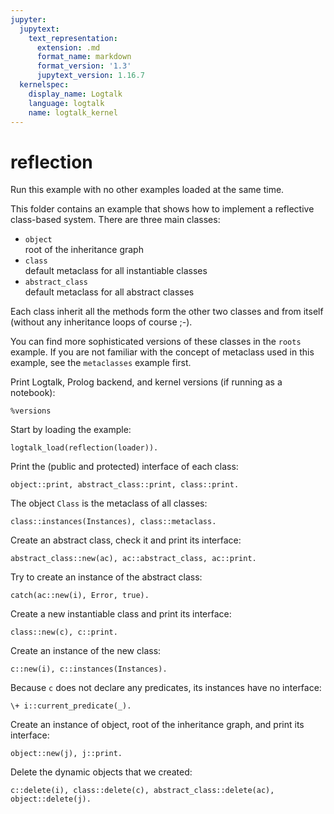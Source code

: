 ```yaml
---
jupyter:
  jupytext:
    text_representation:
      extension: .md
      format_name: markdown
      format_version: '1.3'
      jupytext_version: 1.16.7
  kernelspec:
    display_name: Logtalk
    language: logtalk
    name: logtalk_kernel
---
```


<!--
________________________________________________________________________

This file is part of Logtalk <https://logtalk.org/>  
SPDX-FileCopyrightText: 1998-2025 Paulo Moura <pmoura@logtalk.org>  
SPDX-License-Identifier: Apache-2.0

Licensed under the Apache License, Version 2.0 (the "License");
you may not use this file except in compliance with the License.
You may obtain a copy of the License at

    http://www.apache.org/licenses/LICENSE-2.0

Unless required by applicable law or agreed to in writing, software
distributed under the License is distributed on an "AS IS" BASIS,
WITHOUT WARRANTIES OR CONDITIONS OF ANY KIND, either express or implied.
See the License for the specific language governing permissions and
limitations under the License.
________________________________________________________________________
-->

# reflection

Run this example with no other examples loaded at the same time.

This folder contains an example that shows how to implement a reflective
class-based system. There are three main classes:

- `object`  
	root of the inheritance graph
- `class`  
	default metaclass for all instantiable classes
- `abstract_class`  
	default metaclass for all abstract classes

Each class inherit all the methods form the other two classes and from 
itself (without any inheritance loops of course ;-).

You can find more sophisticated versions of these classes in the `roots`
example. If you are not familiar with the concept of metaclass used in
this example, see the `metaclasses` example first.

Print Logtalk, Prolog backend, and kernel versions (if running as a notebook):

```logtalk
%versions
```

Start by loading the example:

```logtalk
logtalk_load(reflection(loader)).
```

Print the (public and protected) interface of each class:

```logtalk
object::print, abstract_class::print, class::print.
```

<!--
Object: object

  interface:
    new/1
    delete/1
    instances/1
    metaclass/0
    abstract_class/0
    strict_instance/0
    print/0

Object: abstract_class

  interface:
    new/1
    delete/1
    instances/1
    metaclass/0
    abstract_class/0
    strict_instance/0
    print/0

Object: class

  interface:
    new/1
    delete/1
    instances/1
    metaclass/0
    abstract_class/0
    strict_instance/0
    print/0

true.
-->

The object `Class` is the metaclass of all classes:

```logtalk
class::instances(Instances), class::metaclass.
```

<!--
Instances = [class,abstract_class,object].
-->

Create an abstract class, check it and print its interface:

```logtalk
abstract_class::new(ac), ac::abstract_class, ac::print.
```

<!--
Object: ac

  interface:
    metaclass/0
    abstract_class/0
    strict_instance/0
    print/0

true.
-->

Try to create an instance of the abstract class:

```logtalk
catch(ac::new(i), Error, true).
```

<!--
Error = error(existence_error(predicate_declaration,new(i)),ac::new(i),user).
-->

Create a new instantiable class and print its interface:

```logtalk
class::new(c), c::print.
```

<!--
Object: c

  interface:
    new/1
    delete/1
    instances/1
    metaclass/0
    abstract_class/0
    strict_instance/0
    print/0

true.
-->

Create an instance of the new class:

```logtalk
c::new(i), c::instances(Instances).
```

<!--
Instances = [i].
-->

Because `c` does not declare any predicates, its instances have no interface:

```logtalk
\+ i::current_predicate(_).
```

<!--
true.
-->

Create an instance of object, root of the inheritance graph, and print its interface:

```logtalk
object::new(j), j::print.
```

<!--
Object: j

  interface:
    strict_instance/0
    print/0

true.
-->

Delete the dynamic objects that we created:

```logtalk
c::delete(i), class::delete(c), abstract_class::delete(ac), object::delete(j).
```

<!--
true.
-->
